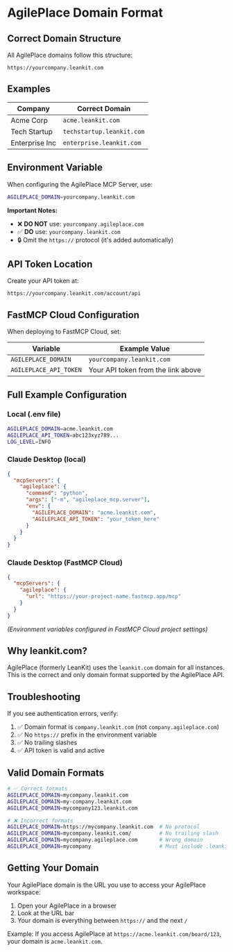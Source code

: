 # AgilePlace Domain Format

## Correct Domain Structure

All AgilePlace domains follow this structure:

```
https://yourcompany.leankit.com
```

## Examples

| Company | Correct Domain |
|---------|----------------|
| Acme Corp | `acme.leankit.com` |
| Tech Startup | `techstartup.leankit.com` |
| Enterprise Inc | `enterprise.leankit.com` |

## Environment Variable

When configuring the AgilePlace MCP Server, use:

```bash
AGILEPLACE_DOMAIN=yourcompany.leankit.com
```

**Important Notes:**
- ❌ **DO NOT** use: `yourcompany.agileplace.com`
- ✅ **DO** use: `yourcompany.leankit.com`
- 🔒 Omit the `https://` protocol (it's added automatically)

## API Token Location

Create your API token at:

```
https://yourcompany.leankit.com/account/api
```

## FastMCP Cloud Configuration

When deploying to FastMCP Cloud, set:

| Variable | Example Value |
|----------|---------------|
| `AGILEPLACE_DOMAIN` | `yourcompany.leankit.com` |
| `AGILEPLACE_API_TOKEN` | Your API token from the link above |

## Full Example Configuration

### Local (.env file)
```bash
AGILEPLACE_DOMAIN=acme.leankit.com
AGILEPLACE_API_TOKEN=abc123xyz789...
LOG_LEVEL=INFO
```

### Claude Desktop (local)
```json
{
  "mcpServers": {
    "agileplace": {
      "command": "python",
      "args": ["-m", "agileplace_mcp.server"],
      "env": {
        "AGILEPLACE_DOMAIN": "acme.leankit.com",
        "AGILEPLACE_API_TOKEN": "your_token_here"
      }
    }
  }
}
```

### Claude Desktop (FastMCP Cloud)
```json
{
  "mcpServers": {
    "agileplace": {
      "url": "https://your-project-name.fastmcp.app/mcp"
    }
  }
}
```
*(Environment variables configured in FastMCP Cloud project settings)*

## Why leankit.com?

AgilePlace (formerly LeanKit) uses the `leankit.com` domain for all instances. This is the correct and only domain format supported by the AgilePlace API.

## Troubleshooting

If you see authentication errors, verify:
1. ✅ Domain format is `company.leankit.com` (not `company.agileplace.com`)
2. ✅ No `https://` prefix in the environment variable
3. ✅ No trailing slashes
4. ✅ API token is valid and active

## Valid Domain Formats

```bash
# ✅ Correct formats
AGILEPLACE_DOMAIN=mycompany.leankit.com
AGILEPLACE_DOMAIN=my-company.leankit.com
AGILEPLACE_DOMAIN=mycompany123.leankit.com

# ❌ Incorrect formats
AGILEPLACE_DOMAIN=https://mycompany.leankit.com  # No protocol
AGILEPLACE_DOMAIN=mycompany.leankit.com/         # No trailing slash
AGILEPLACE_DOMAIN=mycompany.agileplace.com       # Wrong domain
AGILEPLACE_DOMAIN=mycompany                      # Must include .leankit.com
```

## Getting Your Domain

Your AgilePlace domain is the URL you use to access your AgilePlace workspace:

1. Open your AgilePlace in a browser
2. Look at the URL bar
3. Your domain is everything between `https://` and the next `/`

Example: If you access AgilePlace at `https://acme.leankit.com/board/123`, your domain is `acme.leankit.com`.

